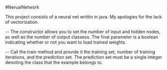 #NerualNetwork

This project consists of a neural net writtin in java. My apologies for the lack of vectorization.

-- The constructor allows you to set the number of input and hidden nodes, as well as the number of output classess. The final parameter is a boolean indicating whether or not you want to load trained weights.

-- Call the train method and provide it the training set, number of training iterations, and the prediction set. The prediction set must be a single integer denoting the class that the example belongs to. 
